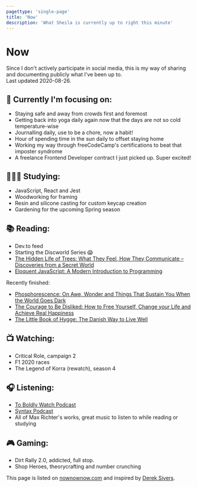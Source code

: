 ```yaml
---
pagettype: 'single-page'
title: 'Now'
description: 'What Sheila is currently up to right this minute'
---
```


# Now

Since I don't actively participate in social media, this is my way of sharing and documenting publicly what I've been up to.<br><span class="text-xs mt-0">Last updated 2020-08-26.</span>

## 🎯 Currently I'm focusing on:

- Staying safe and away from crowds first and foremost
- Getting back into yoga daily again now that the days are not so cold temperature-wise
- Journalling daily, use to be a chore, now a habit!
- Hour of spending time in the sun daily to offset staying home
- Working my way through freeCodeCamp's certifications to beat that imposter syndrome
- A freelance Frontend Developer contract I just picked up. Super excited!

## 👩🏽‍🎓 Studying:

- JavaScript, React and Jest
- Woodworking for framing
- Resin and silicone casting for custom keycap creation
- Gardening for the upcoming Spring season

## 📚 Reading:

- Dev.to feed
- Starting the Discworld Series 😱
- [The Hidden Life of Trees: What They Feel, How They Communicate – Discoveries from a Secret World](https://www.goodreads.com/book/show/28256439-the-hidden-life-of-trees)
- [Eloquent JavaScript: A Modern Introduction to Programming](https://www.goodreads.com/book/show/8910666-eloquent-javascript)

<p class="text-lg">Recently finished:</p>

- [Phosphorescence: On Awe, Wonder and Things That Sustain You When the World Goes Dark](https://www.goodreads.com/book/show/52541673-phosphorescence)
- [The Courage to Be Disliked: How to Free Yourself, Change your Life and Achieve Real Happiness](https://www.goodreads.com/book/show/43306206-the-courage-to-be-disliked)
- [The Little Book of Hygge: The Danish Way to Live Well](https://www.goodreads.com/book/show/30045683-the-little-book-of-hygge)

## 📺 Watching:

- Critical Role, campaign 2
- F1 2020 races
- The Legend of Korra (rewatch), season 4

## 🎧 Listening:

- [To Boldly Watch Podcast](https://goodtimesociety.podbean.com/)
- [Syntax Podcast](https://syntax.fm/)
- All of Max Richter's works, great music to listen to while reading or studying

## 🎮 Gaming:

- Dirt Rally 2.0, addicted, full stop.
- Shop Heroes, theorycrafting and number crunching

This page is listed on [nownownow.com](https://nownownow.com) and inspired by [Derek Sivers](https://nownownow.com/about).
